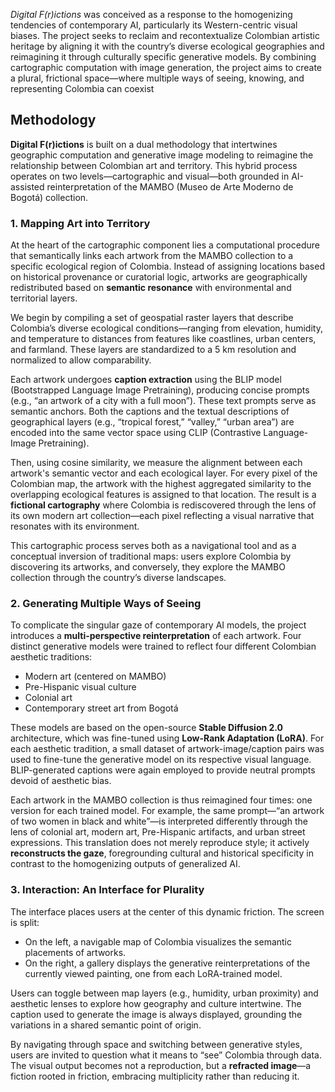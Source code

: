 _Digital F(r)ictions_ was conceived as a response to the homogenizing tendencies of contemporary AI, particularly its Western-centric visual biases. The project seeks to reclaim and recontextualize Colombian artistic heritage by aligning it with the country’s diverse ecological geographies and reimagining it through culturally specific generative models. By combining cartographic computation with image generation, the project aims to create a plural, frictional space—where multiple ways of seeing, knowing, and representing Colombia can coexist

## Methodology

**Digital F(r)ictions** is built on a dual methodology that intertwines geographic computation and generative image modeling to reimagine the relationship between Colombian art and territory. This hybrid process operates on two levels—cartographic and visual—both grounded in AI-assisted reinterpretation of the MAMBO (Museo de Arte Moderno de Bogotá) collection.

### 1. Mapping Art into Territory

At the heart of the cartographic component lies a computational procedure that semantically links each artwork from the MAMBO collection to a specific ecological region of Colombia. Instead of assigning locations based on historical provenance or curatorial logic, artworks are geographically redistributed based on **semantic resonance** with environmental and territorial layers.

We begin by compiling a set of geospatial raster layers that describe Colombia’s diverse ecological conditions—ranging from elevation, humidity, and temperature to distances from features like coastlines, urban centers, and farmland. These layers are standardized to a 5 km resolution and normalized to allow comparability.

Each artwork undergoes **caption extraction** using the BLIP model (Bootstrapped Language Image Pretraining), producing concise prompts (e.g., “an artwork of a city with a full moon”). These text prompts serve as semantic anchors. Both the captions and the textual descriptions of geographical layers (e.g., “tropical forest,” “valley,” “urban area”) are encoded into the same vector space using CLIP (Contrastive Language-Image Pretraining).

Then, using cosine similarity, we measure the alignment between each artwork's semantic vector and each ecological layer. For every pixel of the Colombian map, the artwork with the highest aggregated similarity to the overlapping ecological features is assigned to that location. The result is a **fictional cartography** where Colombia is rediscovered through the lens of its own modern art collection—each pixel reflecting a visual narrative that resonates with its environment.

This cartographic process serves both as a navigational tool and as a conceptual inversion of traditional maps: users explore Colombia by discovering its artworks, and conversely, they explore the MAMBO collection through the country’s diverse landscapes.

### 2. Generating Multiple Ways of Seeing

To complicate the singular gaze of contemporary AI models, the project introduces a **multi-perspective reinterpretation** of each artwork. Four distinct generative models were trained to reflect four different Colombian aesthetic traditions:

-   Modern art (centered on MAMBO)
-   Pre-Hispanic visual culture
-   Colonial art
-   Contemporary street art from Bogotá

These models are based on the open-source **Stable Diffusion 2.0** architecture, which was fine-tuned using **Low-Rank Adaptation (LoRA)**. For each aesthetic tradition, a small dataset of artwork-image/caption pairs was used to fine-tune the generative model on its respective visual language. BLIP-generated captions were again employed to provide neutral prompts devoid of aesthetic bias.

Each artwork in the MAMBO collection is thus reimagined four times: one version for each trained model. For example, the same prompt—“an artwork of two women in black and white”—is interpreted differently through the lens of colonial art, modern art, Pre-Hispanic artifacts, and urban street expressions. This translation does not merely reproduce style; it actively **reconstructs the gaze**, foregrounding cultural and historical specificity in contrast to the homogenizing outputs of generalized AI.

### 3. Interaction: An Interface for Plurality

The interface places users at the center of this dynamic friction. The screen is split:

-   On the left, a navigable map of Colombia visualizes the semantic placements of artworks.
-   On the right, a gallery displays the generative reinterpretations of the currently viewed painting, one from each LoRA-trained model.

Users can toggle between map layers (e.g., humidity, urban proximity) and aesthetic lenses to explore how geography and culture intertwine. The caption used to generate the image is always displayed, grounding the variations in a shared semantic point of origin.

By navigating through space and switching between generative styles, users are invited to question what it means to “see” Colombia through data. The visual output becomes not a reproduction, but a **refracted image**—a fiction rooted in friction, embracing multiplicity rather than reducing it.
